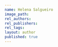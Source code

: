 ```yaml
---
name: Helena Salgueiro
image_path:
rel_authors:
rel_publishers:
rel_tags:
layout: author
published: true
---
```

